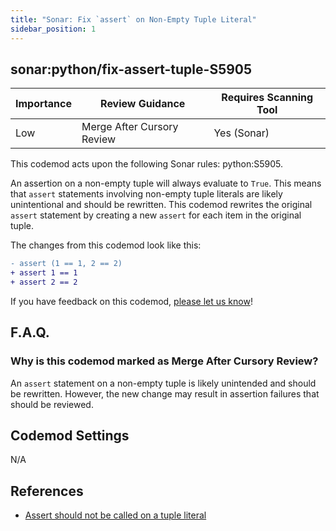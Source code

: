 ```yaml
---
title: "Sonar: Fix `assert` on Non-Empty Tuple Literal"
sidebar_position: 1
---
```


## sonar:python/fix-assert-tuple-S5905

| Importance | Review Guidance            | Requires Scanning Tool |
| ---------- | -------------------------- | ---------------------- |
| Low        | Merge After Cursory Review | Yes (Sonar)            |

This codemod acts upon the following Sonar rules: python:S5905.

An assertion on a non-empty tuple will always evaluate to `True`. This means that `assert` statements involving non-empty tuple literals are likely unintentional and should be rewritten. This codemod rewrites the original `assert` statement by creating a new `assert` for each item in the original tuple.

The changes from this codemod look like this:

```diff
- assert (1 == 1, 2 == 2)
+ assert 1 == 1
+ assert 2 == 2
```

If you have feedback on this codemod, [please let us know](mailto:feedback@pixee.ai)!

## F.A.Q.

### Why is this codemod marked as Merge After Cursory Review?

An `assert` statement on a non-empty tuple is likely unintended and should be rewritten. However, the new change may result in assertion failures that should be reviewed.

## Codemod Settings

N/A

## References

- [Assert should not be called on a tuple literal](https://rules.sonarsource.com/python/type/Bug/RSPEC-5905/)

